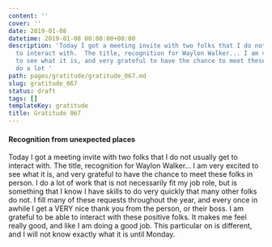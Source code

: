 ```yaml
---
content: ''
cover: ''
date: 2019-01-08
datetime: 2019-01-08 00:00:00+00:00
description: 'Today I got a meeting invite with two folks that I do not usually get
  to interact with.  The title, recognition for Waylon Walker... I am very excited
  to see what it is, and very grateful to have the chance to meet these folks in person.  I
  do a lot '
path: pages/gratitude/gratitude_067.md
slug: gratitude_067
status: draft
tags: []
templateKey: gratitude
title: Gratitude 067
---
```


####  Recognition from unexpected places

Today I got a meeting invite with two folks that I do not usually get to interact with.  The title, recognition for Waylon Walker... I am very excited to see what it is, and very grateful to have the chance to meet these folks in person.  I do a lot of work that is not necessarily fit my job role, but is something that I know I have skills to do very quickly that many other folks do not.  I fill many of these requests throughout the year, and every once in awhile I get a VERY nice thank you from the person, or their boss.  I am grateful to be able to interact with these positive folks.  It makes me feel really good, and like I am doing a good job.  This particular on is different, and I will not know exactly what it is until Monday.